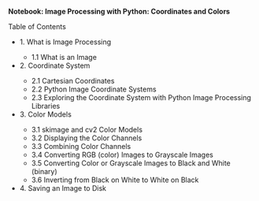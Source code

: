 <b>Notebook: Image Processing with Python: Coordinates and Colors</b>
    
Table of Contents
    <ul>
        <li>1. What is Image Processing</li>
        <ul>
          <li>1.1 What is an Image</li>
        </ul>
        <li>2. Coordinate System</li>
        <ul>
          <li>2.1 Cartesian Coordinates</li>
          <li>2.2 Python Image Coordinate Systems</li>
          <li>2.3 Exploring the Coordinate System with Python Image Processing Libraries</li>
        </ul>
        <li>3. Color Models</li>
        <ul>
          <li>3.1 skimage and cv2 Color Models</li>
         <li>3.2 Displaying the Color Channels</li>
         <li>3.3 Combining Color Channels</li>
          <li>3.4 Converting RGB (color) Images to Grayscale Images</li>
         <li>3.5 Converting Color or Grayscale Images to Black and White (binary)</li>
         <li>3.6 Inverting from Black on White to White on Black</li>
        </ul>
        <li>4. Saving an Image to Disk</li>
    </ul>

